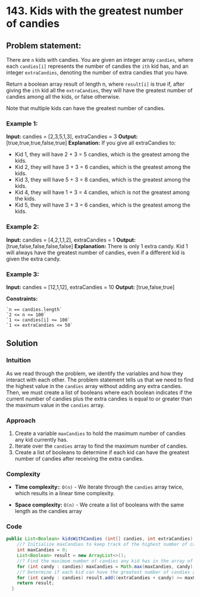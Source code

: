 # 143. Kids with the greatest number of candies

## Problem statement:

There are `n` kids with candies. You are given an integer array `candies`, where each `candies[i]` represents the number of candies the `ith` kid has, and an integer `extraCandies`, denoting the number of extra candies that you have.

Return a boolean array result of length n, where `result[i]` is true if, after giving the `ith` kid all the `extraCandies`, they will have the greatest number of candies among all the kids, or false otherwise.

Note that multiple kids can have the greatest number of candies.

### Example 1:

**Input:** candies = [2,3,5,1,3], extraCandies = 3
**Output:** [true,true,true,false,true] 
**Explanation:** If you give all extraCandies to:
- Kid 1, they will have 2 + 3 = 5 candies, which is the greatest among the kids.
- Kid 2, they will have 3 + 3 = 6 candies, which is the greatest among the kids.
- Kid 3, they will have 5 + 3 = 8 candies, which is the greatest among the kids.
- Kid 4, they will have 1 + 3 = 4 candies, which is not the greatest among the kids.
- Kid 5, they will have 3 + 3 = 6 candies, which is the greatest among the kids.

### Example 2:

**Input:** candies = [4,2,1,1,2], extraCandies = 1
**Output:** [true,false,false,false,false] 
**Explanation:** There is only 1 extra candy.
Kid 1 will always have the greatest number of candies, even if a different kid is given the extra candy.

### Example 3:

**Input:** candies = [12,1,12], extraCandies = 10
**Output:** [true,false,true]

 

**Constraints:**

    `n == candies.length`
    `2 <= n <= 100`
    `1 <= candies[i] <= 100`
    `1 <= extraCandies <= 50`

## Solution

### Intuition

As we read through the problem, we identify the variables and how they interact with each other. The problem statement tells us that we need to find the highest value in the `candies` array without adding any extra candies. Then, we must create a list of booleans where each boolean indicates if the current number of candies plus the extra candies is equal to or greater than the maximum value in the `candies` array.


### Approach

1. Create a variable `maxCandies` to hold the maximum number of candies any kid currently has.
2. Iterate over the `candies` array to find the maximum number of candies.
3. Create a list of booleans to determine if each kid can have the greatest number of candies after receiving the extra candies.

### Complexity

- **Time complexity:**: `O(n)` - We iterate through the `candies` array twice, which results in a linear time complexity.

- **Space complexity:** `O(n)` - We create a list of booleans with the same length as the candies array

### Code

```java
public List<Boolean> kidsWithCandies (int[] candies, int extraCandies) {
    //? Initialize maxCandies to keep track of the highest number of candies any kid currently has
    int maxCandies = 0;
    List<Boolean> result = new ArrayList<>();
    //? Find the maximum number of candies any kid has in the array of candies
    for (int candy : candies) maxCandies = Math.max(maxCandies, candy);
    //? Determine if each kid can have the greatest number of candies after receiving extra candies
    for (int candy : candies) result.add((extraCandies + candy) >= maxCandies);
    return result;
  }
```
